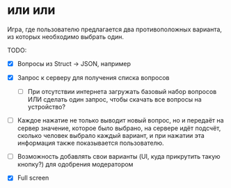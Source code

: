 #  или или

Игра, где пользователю предлагается два противоположных варианта, из которых необходимо выбрать один.

TODO:

- [x] Вопросы из Struct -> JSON, например
- [x] Запрос к серверу для получения списка вопросов
    - [ ] При отсутствии интернета загружать базовый набор вопросов ИЛИ сделать один запрос, чтобы скачать все вопросы на устройство?
- [ ] Каждое нажатие не только выводит новый вопрос, но и передаёт на сервер значение, которое было выбрано, на сервере идёт подсчёт, сколько человек выбрало каждый вариант, и при нажатии эта информация также показывается пользователю.
- [ ] Возможность добавлять свои варианты (UI, куда прикрутить такую кнопку?) для одобрения модератором
- [x] Full screen






